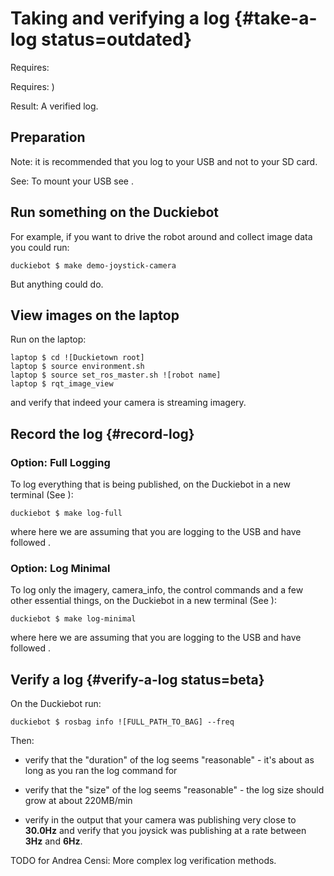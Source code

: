 # Taking and verifying a log {#take-a-log status=outdated}

<div class='requirements' markdown='1'>

Requires: [](#read-camera-data)

Requires: [](#rc-control))

Result: A verified log.

</div>

## Preparation

Note: it is recommended that you log to your USB and not to your SD card.

See: To mount your USB see [](+software_reference#mounting-usb).

## Run something on the Duckiebot

For example, if you want to drive the robot around and collect image data you could run:

    duckiebot $ make demo-joystick-camera

But anything could do.

## View images on the laptop

Run on the laptop:

    laptop $ cd ![Duckietown root]
    laptop $ source environment.sh
    laptop $ source set_ros_master.sh ![robot name]
    laptop $ rqt_image_view

and verify that indeed your camera is streaming imagery.

## Record the log {#record-log}

### Option: Full Logging

To log everything that is being published, on the Duckiebot in a new terminal (See [](+software_reference#byobu)):

    duckiebot $ make log-full

where here we are assuming that you are logging to the USB and have followed [](+software_reference#mounting-usb).

### Option: Log Minimal

To log only the imagery, camera_info, the control commands and a few other essential things, on the Duckiebot in a new terminal (See [](+software_reference#byobu)):

    duckiebot $ make log-minimal

where here we are assuming that you are logging to the USB and have followed [](+software_reference#mounting-usb).


## Verify a log {#verify-a-log status=beta}


On the Duckiebot run:

    duckiebot $ rosbag info ![FULL_PATH_TO_BAG] --freq

Then:

- verify that the "duration" of the log seems "reasonable" - it's about as long as you ran the log command for

- verify that the "size" of the log seems "reasonable" - the log size should grow at about 220MB/min

- verify in the output that your camera was publishing very close to **30.0Hz** and verify that you joysick was publishing at a rate between **3Hz** and **6Hz**.

TODO for Andrea Censi: More complex log verification methods.
